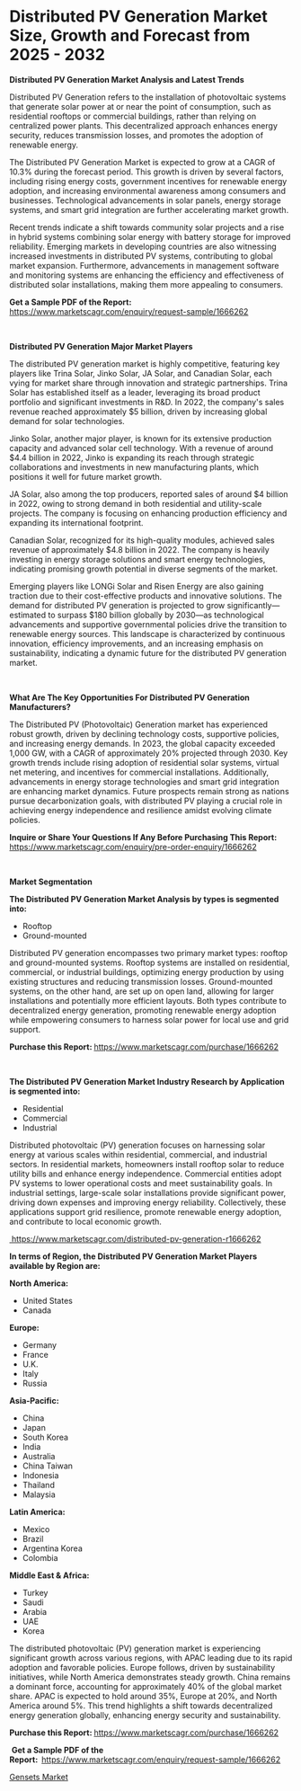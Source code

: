 <p><h1>Distributed PV Generation Market Size, Growth and Forecast from 2025 - 2032</h1></p><p><strong>Distributed PV Generation Market Analysis and Latest Trends</strong></p>
<p><p>Distributed PV Generation refers to the installation of photovoltaic systems that generate solar power at or near the point of consumption, such as residential rooftops or commercial buildings, rather than relying on centralized power plants. This decentralized approach enhances energy security, reduces transmission losses, and promotes the adoption of renewable energy.</p><p>The Distributed PV Generation Market is expected to grow at a CAGR of 10.3% during the forecast period. This growth is driven by several factors, including rising energy costs, government incentives for renewable energy adoption, and increasing environmental awareness among consumers and businesses. Technological advancements in solar panels, energy storage systems, and smart grid integration are further accelerating market growth.</p><p>Recent trends indicate a shift towards community solar projects and a rise in hybrid systems combining solar energy with battery storage for improved reliability. Emerging markets in developing countries are also witnessing increased investments in distributed PV systems, contributing to global market expansion. Furthermore, advancements in management software and monitoring systems are enhancing the efficiency and effectiveness of distributed solar installations, making them more appealing to consumers.</p></p>
<p><strong>Get a Sample PDF of the Report:&nbsp;</strong> <a href="https://www.marketscagr.com/enquiry/request-sample/1666262?utm_campaign=3019&utm_medium=2&utm_source=Github&utm_content=ia&utm_term=07042025&utm_id=distributed-pv-generation">https://www.marketscagr.com/enquiry/request-sample/1666262</a></p>
<p>&nbsp;</p>
<p><strong>Distributed PV Generation Major Market Players</strong></p>
<p><p>The distributed PV generation market is highly competitive, featuring key players like Trina Solar, Jinko Solar, JA Solar, and Canadian Solar, each vying for market share through innovation and strategic partnerships. Trina Solar has established itself as a leader, leveraging its broad product portfolio and significant investments in R&D. In 2022, the company's sales revenue reached approximately $5 billion, driven by increasing global demand for solar technologies.</p><p>Jinko Solar, another major player, is known for its extensive production capacity and advanced solar cell technology. With a revenue of around $4.4 billion in 2022, Jinko is expanding its reach through strategic collaborations and investments in new manufacturing plants, which positions it well for future market growth.</p><p>JA Solar, also among the top producers, reported sales of around $4 billion in 2022, owing to strong demand in both residential and utility-scale projects. The company is focusing on enhancing production efficiency and expanding its international footprint.</p><p>Canadian Solar, recognized for its high-quality modules, achieved sales revenue of approximately $4.8 billion in 2022. The company is heavily investing in energy storage solutions and smart energy technologies, indicating promising growth potential in diverse segments of the market.</p><p>Emerging players like LONGi Solar and Risen Energy are also gaining traction due to their cost-effective products and innovative solutions. The demand for distributed PV generation is projected to grow significantly—estimated to surpass $180 billion globally by 2030—as technological advancements and supportive governmental policies drive the transition to renewable energy sources. This landscape is characterized by continuous innovation, efficiency improvements, and an increasing emphasis on sustainability, indicating a dynamic future for the distributed PV generation market.</p></p>
<p>&nbsp;</p>
<p><strong>What Are The Key Opportunities For Distributed PV Generation Manufacturers?</strong></p>
<p><p>The Distributed PV (Photovoltaic) Generation market has experienced robust growth, driven by declining technology costs, supportive policies, and increasing energy demands. In 2023, the global capacity exceeded 1,000 GW, with a CAGR of approximately 20% projected through 2030. Key growth trends include rising adoption of residential solar systems, virtual net metering, and incentives for commercial installations. Additionally, advancements in energy storage technologies and smart grid integration are enhancing market dynamics. Future prospects remain strong as nations pursue decarbonization goals, with distributed PV playing a crucial role in achieving energy independence and resilience amidst evolving climate policies.</p></p>
<p><strong>Inquire or Share Your Questions If Any Before Purchasing This Report:</strong> <a href="https://www.marketscagr.com/enquiry/pre-order-enquiry/1666262?utm_campaign=3019&utm_medium=2&utm_source=Github&utm_content=ia&utm_term=07042025&utm_id=distributed-pv-generation">https://www.marketscagr.com/enquiry/pre-order-enquiry/1666262</a></p>
<p>&nbsp;</p>
<p><strong>Market Segmentation</strong></p>
<p><strong>The Distributed PV Generation Market Analysis by types is segmented into:</strong></p>
<p><ul><li>Rooftop</li><li>Ground-mounted</li></ul></p>
<p><p>Distributed PV generation encompasses two primary market types: rooftop and ground-mounted systems. Rooftop systems are installed on residential, commercial, or industrial buildings, optimizing energy production by using existing structures and reducing transmission losses. Ground-mounted systems, on the other hand, are set up on open land, allowing for larger installations and potentially more efficient layouts. Both types contribute to decentralized energy generation, promoting renewable energy adoption while empowering consumers to harness solar power for local use and grid support.</p></p>
<p><strong>Purchase this Report:&nbsp;</strong><a href="https://www.marketscagr.com/purchase/1666262?utm_campaign=3019&utm_medium=2&utm_source=Github&utm_content=ia&utm_term=07042025&utm_id=distributed-pv-generation">https://www.marketscagr.com/purchase/1666262</a></p>
<p>&nbsp;</p>
<p><strong>The Distributed PV Generation Market Industry Research by Application is segmented into:</strong></p>
<p><ul><li>Residential</li><li>Commercial</li><li>Industrial</li></ul></p>
<p><p>Distributed photovoltaic (PV) generation focuses on harnessing solar energy at various scales within residential, commercial, and industrial sectors. In residential markets, homeowners install rooftop solar to reduce utility bills and enhance energy independence. Commercial entities adopt PV systems to lower operational costs and meet sustainability goals. In industrial settings, large-scale solar installations provide significant power, driving down expenses and improving energy reliability. Collectively, these applications support grid resilience, promote renewable energy adoption, and contribute to local economic growth.</p></p>
<p><a href="https://www.marketscagr.com/distributed-pv-generation-r1666262?utm_campaign=3019&utm_medium=2&utm_source=Github&utm_content=ia&utm_term=07042025&utm_id=distributed-pv-generation">&nbsp;https://www.marketscagr.com/distributed-pv-generation-r1666262</a></p>
<p><strong>In terms of Region, the Distributed PV Generation Market Players available by Region are:</strong></p>
<p>
    <p> <strong> North America: </strong>
        <ul>
            <li>United States</li>
            <li>Canada</li>
        </ul>
        </p> 
    <p> <strong> Europe: </strong>
        <ul>
            <li>Germany</li>
            <li>France</li>
            <li>U.K.</li>
            <li>Italy</li>
            <li>Russia</li>
        </ul>
        </p> 
    <p> <strong> Asia-Pacific: </strong>
        <ul>
            <li>China</li>
            <li>Japan</li>
            <li>South Korea</li>
            <li>India</li>
            <li>Australia</li>
            <li>China Taiwan</li>
            <li>Indonesia</li>
            <li>Thailand</li>
            <li>Malaysia</li>
        </ul>
        </p> 
    <p> <strong> Latin America: </strong>
        <ul>
            <li>Mexico</li>
            <li>Brazil</li>
            <li>Argentina Korea</li>
            <li>Colombia</li>
        </ul>
        </p> 
    <p> <strong> Middle East & Africa: </strong>
        <ul>
            <li>Turkey</li>
            <li>Saudi</li>
            <li>Arabia</li>
            <li>UAE</li>
            <li>Korea</li>
        </ul>
    </p>
    </p>
<p><p>The distributed photovoltaic (PV) generation market is experiencing significant growth across various regions, with APAC leading due to its rapid adoption and favorable policies. Europe follows, driven by sustainability initiatives, while North America demonstrates steady growth. China remains a dominant force, accounting for approximately 40% of the global market share. APAC is expected to hold around 35%, Europe at 20%, and North America around 5%. This trend highlights a shift towards decentralized energy generation globally, enhancing energy security and sustainability.</p></p>
<p><strong>Purchase this Report: </strong><a href="https://www.marketscagr.com/purchase/1666262?utm_campaign=3019&utm_medium=2&utm_source=Github&utm_content=ia&utm_term=07042025&utm_id=distributed-pv-generation">https://www.marketscagr.com/purchase/1666262</a></p>
<p>&nbsp;<strong>Get a Sample PDF of the Report:&nbsp;&nbsp;</strong><a href="https://www.marketscagr.com/enquiry/request-sample/1666262?utm_campaign=3019&utm_medium=2&utm_source=Github&utm_content=ia&utm_term=07042025&utm_id=distributed-pv-generation">https://www.marketscagr.com/enquiry/request-sample/1666262</a></p>
<p><strong></strong></p>
<p><p><a href="https://github.com/ravenecashe/Market-Research-Report-List-1/blob/main/gensets-market.md?utm_campaign=3019&utm_medium=2&utm_source=Github&utm_content=ia&utm_term=07042025&utm_id=distributed-pv-generation">Gensets Market</a></p></p>